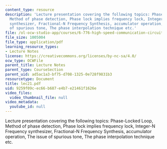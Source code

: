 ```yaml
---
content_type: resource
description: 'Lecture presentation covering the following topics: Phase-Locked Loop,
  Method of phase detection, Phase lock implies frequency lock, Integer-N Frequency
  synthesizer, Fractional-N Frequency Synthesis, accumulator operation, The issue
  of spurious tone, The phase interpolation technique etc.'
file: /ol-ocw-studio-app/courses/6-776-high-speed-communication-circuits-spring-2005/9259f09cec66b687e4b7e21461f1626e_lec21.pdf
file_size: 1005004
file_type: application/pdf
learning_resource_types:
- Lecture Notes
license: https://creativecommons.org/licenses/by-nc-sa/4.0/
ocw_type: OCWFile
parent_title: Lecture Notes
parent_type: CourseSection
parent_uid: ad5ac1a3-bf75-d708-1325-0e728f9831b3
resourcetype: Document
title: lec21.pdf
uid: 9259f09c-ec66-b687-e4b7-e21461f1626e
video_files:
  video_thumbnail_file: null
video_metadata:
  youtube_id: null
---
```

Lecture presentation covering the following topics: Phase-Locked Loop, Method of phase detection, Phase lock implies frequency lock, Integer-N Frequency synthesizer, Fractional-N Frequency Synthesis, accumulator operation, The issue of spurious tone, The phase interpolation technique etc.